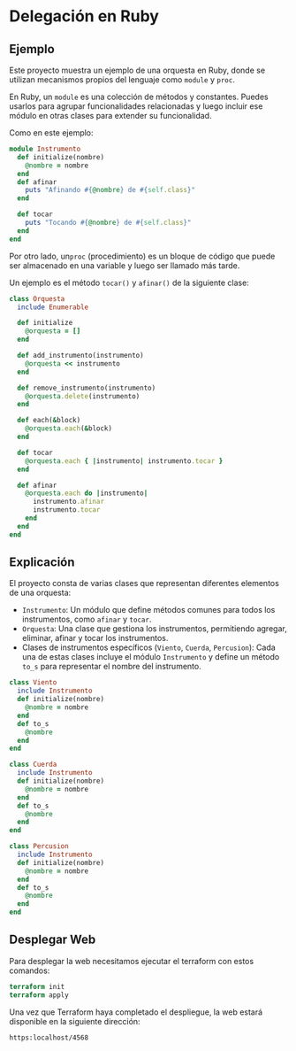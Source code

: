 
# Delegación en Ruby
## Ejemplo 

Este proyecto muestra un ejemplo de una orquesta en Ruby, donde se utilizan mecanismos propios del lenguaje como `module` y `proc`.

En Ruby, un `module` es una colección de métodos y constantes. Puedes usarlos para agrupar funcionalidades relacionadas y luego incluir ese módulo en otras clases para extender su funcionalidad. 

Como en este ejemplo:
```ruby
module Instrumento
  def initialize(nombre)
    @nombre = nombre
  end
  def afinar
    puts "Afinando #{@nombre} de #{self.class}"
  end

  def tocar
    puts "Tocando #{@nombre} de #{self.class}"
  end
end
```

Por otro lado, un`proc` (procedimiento) es un bloque de código que puede ser almacenado en una variable y luego ser llamado más tarde.

Un ejemplo es  el método `tocar()` y `afinar()` de la siguiente clase:

```ruby
class Orquesta
  include Enumerable

  def initialize
    @orquesta = []
  end

  def add_instrumento(instrumento)
    @orquesta << instrumento
  end

  def remove_instrumento(instrumento)
    @orquesta.delete(instrumento)
  end

  def each(&block)
    @orquesta.each(&block)
  end

  def tocar
    @orquesta.each { |instrumento| instrumento.tocar }
  end

  def afinar
    @orquesta.each do |instrumento|
      instrumento.afinar
      instrumento.tocar
    end
  end
end
```
## Explicación

El proyecto consta de varias clases que representan diferentes elementos de una orquesta:

- `Instrumento`: Un módulo que define métodos comunes para todos los instrumentos, como `afinar` y `tocar`.
- `Orquesta`: Una clase que gestiona los instrumentos, permitiendo agregar, eliminar, afinar y tocar los instrumentos.
- Clases de instrumentos específicos (`Viento`, `Cuerda`, `Percusion`): Cada una de estas clases incluye el módulo `Instrumento` y define un método `to_s` para representar el nombre del instrumento.

```ruby
class Viento
  include Instrumento
  def initialize(nombre)
    @nombre = nombre
  end
  def to_s
    @nombre
  end
end

class Cuerda
  include Instrumento
  def initialize(nombre)
    @nombre = nombre
  end
  def to_s
    @nombre
  end
end

class Percusion
  include Instrumento
  def initialize(nombre)
    @nombre = nombre
  end
  def to_s
    @nombre
  end
end
```

## Desplegar Web

Para desplegar la web necesitamos ejecutar el terraform con estos comandos:

```terraform
terraform init
terraform apply
```
Una vez que Terraform haya completado el despliegue, la web estará disponible en la siguiente dirección: 

`https:localhost/4568`
